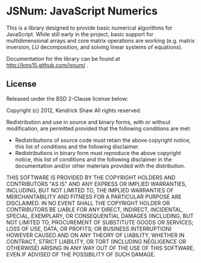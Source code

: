 JSNum: JavaScript Numerics
========================

This is a library designed to provide basic numerical algorithms for
JavaScript.  While still early in the project, basic support for
multidimensional arrays and core matrix operations are working
(e.g. matrix inversion, LU decomposition, and solving linear systems
of equations).

Documentation for the library can be found at http://kms15.github.com/jsnum/ .

License
-------
Released under the BSD 2-Clause license below:

Copyright (c) 2012, Kendrick Shaw
All rights reserved.

Redistribution and use in source and binary forms, with or without modification, are permitted provided that the following conditions are met:

* Redistributions of source code must retain the above copyright notice, this list of conditions and the following disclaimer.
* Redistributions in binary form must reproduce the above copyright notice, this list of conditions and the following disclaimer in the documentation and/or other materials provided with the distribution.

THIS SOFTWARE IS PROVIDED BY THE COPYRIGHT HOLDERS AND CONTRIBUTORS "AS IS" AND ANY EXPRESS OR IMPLIED WARRANTIES, INCLUDING, BUT NOT LIMITED TO, THE IMPLIED WARRANTIES OF MERCHANTABILITY AND FITNESS FOR A PARTICULAR PURPOSE ARE DISCLAIMED. IN NO EVENT SHALL THE COPYRIGHT HOLDER OR CONTRIBUTORS BE LIABLE FOR ANY DIRECT, INDIRECT, INCIDENTAL, SPECIAL, EXEMPLARY, OR CONSEQUENTIAL DAMAGES (INCLUDING, BUT NOT LIMITED TO, PROCUREMENT OF SUBSTITUTE GOODS OR SERVICES; LOSS OF USE, DATA, OR PROFITS; OR BUSINESS INTERRUPTION) HOWEVER CAUSED AND ON ANY THEORY OF LIABILITY, WHETHER IN CONTRACT, STRICT LIABILITY, OR TORT (INCLUDING NEGLIGENCE OR OTHERWISE) ARISING IN ANY WAY OUT OF THE USE OF THIS SOFTWARE, EVEN IF ADVISED OF THE POSSIBILITY OF SUCH DAMAGE.
